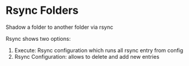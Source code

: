 # Rsync Folders
Shadow a folder to another folder via rsync

Rsync shows two options:

1. Execute: Rsync configuration which runs all rsync entry from config
2. Rsync Configuration: allows to delete and add new entries